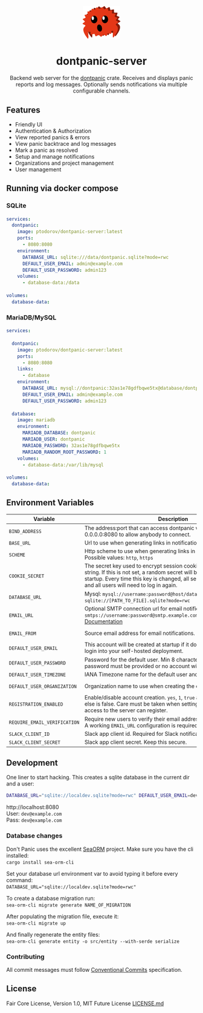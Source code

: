 <div align="center">
  <img src="https://raw.githubusercontent.com/peterprototypes/dontpanic-server/253282285864ef092281bc63be70f79bdb10670b/static/dontpanic-ferris-logo.svg" width="20%" />
  <h1>dontpanic-server</h1>
  <p>
    Backend web server for the <a href="https://crates.io/crates/dontpanic">dontpanic</a> crate. Receives and displays panic reports and log messages. Optionally sends notifications via multiple configurable channels.
  </p>
</div>

## Features

- Friendly UI
- Authentication & Authorization
- View reported panics & errors
- View panic backtrace and log messages
- Mark a panic as resolved
- Setup and manage notifications
- Organizations and project management
- User management

## Running via docker compose

### SQLite

```yml
services:
  dontpanic:
    image: ptodorov/dontpanic-server:latest
    ports:
      - 8080:8080
    environment:
      DATABASE_URL: sqlite:///data/dontpanic.sqlite?mode=rwc
      DEFAULT_USER_EMAIL: admin@example.com
      DEFAULT_USER_PASSWORD: admin123
    volumes:
      - database-data:/data

volumes:
  database-data:
```

### MariaDB/MySQL

```yml
services:

  dontpanic:
    image: ptodorov/dontpanic-server:latest
    ports:
      - 8080:8080
    links:
      - database
    environment:
      DATABASE_URL: mysql://dontpanic:32as1e78gdfbqwe5tx@database/dontpanic
      DEFAULT_USER_EMAIL: admin@example.com
      DEFAULT_USER_PASSWORD: admin123

  database:
    image: mariadb
    environment:
      MARIADB_DATABASE: dontpanic
      MARIADB_USER: dontpanic
      MARIADB_PASSWORD: 32as1e78gdfbqwe5tx
      MARIADB_RANDOM_ROOT_PASSWORD: 1
    volumes:
      - database-data:/var/lib/mysql

volumes:
  database-data:
```

## Environment Variables

| Variable                      | Description                                                                                                                           | Default
|-------------------------------|---------------------------------------------------------------------------------------------------------------------------------------|------------------
| `BIND_ADDRESS`                | The address:port that can access dontpanic web interface. Use 0.0.0.0:8080 to allow anybody to connect.                               | `0.0.0.0:8080`
| `BASE_URL`                    | Url to use when generating links in notifications and emails.                                                                         | `localhost`
| `SCHEME`                      | Http scheme to use when generating links in notifications and emails.  Possible values: `http`, `https`                               | `http`
| `COOKIE_SECRET`               | The secret key used to encrypt session cookies. Set this to a random string. If this is not set, a random secret will be generated on each startup. Every time this key is changed, all sessions will be dropped and all users will need to log in again. | Random
| `DATABASE_URL`                | Mysql: `mysql://username:password@host/database` Sqlite: `sqlite://[PATH_TO_FILE].sqlite?mode=rwc`                                    | None
| `EMAIL_URL`                   | Optional SMTP connection url for email notifications. Format: `smtps://username:password@smtp.example.com/client.example.com:465`, [Documentation](https://docs.rs/lettre/latest/lettre/transport/smtp/struct.AsyncSmtpTransport.html#method.from_url) | None
| `EMAIL_FROM`                  | Source email address for email notifications.                                                                                         | no-rely@dontpanic.rs
| `DEFAULT_USER_EMAIL`          | This account will be created at startup if it does not exist. Use this to login into your self-hosted deployment.                     | None
| `DEFAULT_USER_PASSWORD`       | Password for the default user. Min 8 characters long. Both email and password must be provided or no account will be created.         | None
| `DEFAULT_USER_TIMEZONE`       | IANA Timezone name for the default user and for all new registrations.                                                                | `UTC`
| `DEFAULT_USER_ORGANIZATION`   | Organization name to use when creating the default user.                                                                              | `Default Organization`
| `REGISTRATION_ENABLED`        | Enable/disable account creation. `yes`, `1`, `true` all count as true, anything else is false. Care must be taken when setting this to yes. Anyone with access to the server can register. | `true`
| `REQUIRE_EMAIL_VERIFICATION`  | Require new users to verify their email address before they can login. A working `EMAIL_URL` configuration is required.               | `true`
| `SLACK_CLIENT_ID`             | Slack app client id. Required for Slack notifications to work. See [this](https://api.slack.com/quickstart)                           | None
| `SLACK_CLIENT_SECRET`         | Slack app client secret. Keep this secure.                                                                                            | None

## Development

One liner to start hacking. This creates a sqlite database in the current dir and a user:

```bash
DATABASE_URL="sqlite://localdev.sqlite?mode=rwc" DEFAULT_USER_EMAIL=dev@example.com DEFAULT_USER_PASSWORD=$DEFAULT_USER_EMAIL cargo run
```

http://localhost:8080  
User: `dev@example.com`  
Pass: `dev@example.com`  

### Database changes

Don't Panic uses the excellent [SeaORM](https://www.sea-ql.org/SeaORM/) project. Make sure you have the cli installed:  
`cargo install sea-orm-cli`

Set your database url environment var to avoid typing it before every command:  
`DATABASE_URL="sqlite://localdev.sqlite?mode=rwc"`

To create a database migration run:  
`sea-orm-cli migrate generate NAME_OF_MIGRATION`

After populating the migration file, execute it:  
`sea-orm-cli migrate up`

And finally regenerate the entity files:  
`sea-orm-cli generate entity -o src/entity --with-serde serialize`

### Contributing

All commit messages must follow [Conventional Commits](https://www.conventionalcommits.org/en/v1.0.0/) specification.

## License

Fair Core License, Version 1.0, MIT Future License [LICENSE.md](LICENSE.md)
